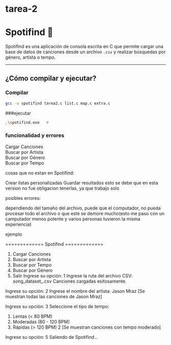 # tarea-2

# Spotifind 🎵

Spotifind es una aplicación de consola escrita en C que permite cargar una base de datos de canciones desde un archivo `.csv` y realizar búsquedas por género, artista o tempo.

---

## ¿Cómo compilar y ejecutar?
### Compilar

```bash
gcc -o spotifind tarea2.c list.c map.c extra.c
````

###ejecutar
````bash
.\spotifind.exe   #
````

### funcionalidad y errores
Cargar Canciones	
Buscar por Artista	
Buscar por Género	
Buscar por Tempo	

cosas que no estan en Spotifind:

Crear listas personalizadas	
Guardar resultados
esto se debe que en esta version no fue obligacion tenerlas, ya que trabajo solo


posibles errores:

dependiendo del tamaño del archivo, puede que el computador, no pueda procesar todo el archivo o que este se demore mucho(esto me paso con un camputador menos potente y varios personas tuvieron la misma experiencia)


ejemplo

============= Spotifind =============
1) Cargar Canciones
2) Buscar por Artista
3) Buscar por Tempo
4) Buscar por Género
5) Salir
Ingrese su opción: 1
Ingrese la ruta del archivo CSV: song_dataset_.csv
Canciones cargadas exitosamente.

Ingrese su opción: 2
Ingrese el nombre del artista: Jason Mraz
[Se muestran todas las canciones de Jason Mraz]

Ingrese su opción: 3
Seleccione el tipo de tempo:
1) Lentas (< 80 BPM)
2) Moderadas (80 - 120 BPM)
3) Rápidas (> 120 BPM)
2
[Se muestran canciones con tempo moderado]

Ingrese su opción: 5
Saliendo de Spotifind...



